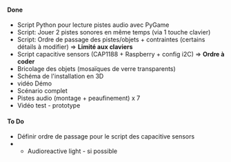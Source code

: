 #### Done

* Script Python pour lecture pistes audio avec PyGame 
* Script: Jouer 2 pistes sonores en même temps (via 1 touche clavier)
* Script: Ordre de passage des pistes/objets + contraintes (certains détails à modifier) => **Limité aux claviers**
* Script capacitive sensors (CAP1188 + Raspberry + config i2C) => **Ordre à coder**
* Bricolage des objets (mosaïques de verre transparents)
* Schéma de l'installation en 3D
* vidéo Démo
* Scénario complet
* Pistes audio (montage + peaufinement) x 7
* Vidéo test - prototype

#### To Do

* Définir ordre de passage pour le script des capacitive sensors
* - Audioreactive light - si possible
